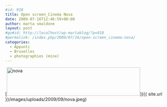 ```yaml
---
#id: 918
title: Open screen_Cinema Nova
date: 2009-07-16T12:46:59+00:00
author: marta smaldone
layout: post
#gu#id: http://localhost/wp-martablog/?p=918
#permalink: /index.php/2009/07/16/open-screen_cinema-nova/
categories:
  - Appunti
  - Bruxelles
  - photographies (mine)
---
```

[<img class="aligncenter wp-image-920 size-full" title="nova" src="{{ site.url }}/images/uploads/2009/09/nova.jpeg" alt="nova" width="425" height="91" srcset="{{ site.url }}/images/uploads/2009/09/nova.jpeg 425w, {{ site.url }}/images/uploads/2009/09/nova-300x64.jpeg 300w" sizes="(max-width: 425px) 100vw, 425px" />]({{ site.url }}/images/uploads/2009/09/nova.jpeg)